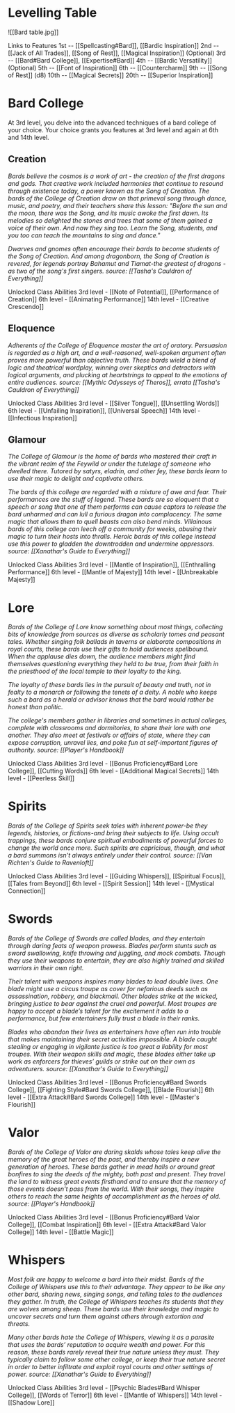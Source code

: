 # Levelling Table

![[Bard table.jpg]]

Links to Features
1st	-- [[Spellcasting#Bard]], [[Bardic Inspiration]]
2nd	-- [[Jack of All Trades]], [[Song of Rest]], [[Magical Inspiration]] (Optional)
3rd --	[[Bard#Bard College]], [[Expertise#Bard]]
4th	-- [[Bardic Versatility]] (Optional)
5th	-- [[Font of Inspiration]]
6th	-- [[Countercharm]]
9th	-- [[Song of Rest]] (d8)
10th --	[[Magical Secrets]]
20th -- [[Superior Inspiration]]

# Bard College
At 3rd level, you delve into the advanced techniques of a bard college of your choice. Your choice grants you features at 3rd level and again at 6th and 14th level.

## Creation
*Bards believe the cosmos is a work of art - the creation of the first dragons and gods. That creative work included harmonies that continue to resound through existence today, a power known as the Song of Creation. The bards of the College of Creation draw on that primeval song through dance, music, and poetry, and their teachers share this lesson: "Before the sun and the moon, there was the Song, and its music awoke the first dawn. Its melodies so delighted the stones and trees that some of them gained a voice of their own. And now they sing too. Learn the Song, students, and you too can teach the mountains to sing and dance."*

*Dwarves and gnomes often encourage their bards to become students of the Song of Creation. And among dragonborn, the Song of Creation is revered, for legends portray Bahamut and Tiamat-the greatest of dragons -as two of the song's first singers.*
*source: [[Tasha's Cauldron of Everything]]*

Unlocked Class Abilities
3rd level - [[Note of Potential]], [[Performance of Creation]]
6th level - [[Animating Performance]]
14th level - [[Creative Crescendo]]


## Eloquence
*Adherents of the College of Eloquence master the art of oratory. Persuasion is regarded as a high art, and a well-reasoned, well-spoken argument often proves more powerful than objective truth. These bards wield a blend of logic and theatrical wordplay, winning over skeptics and detractors with logical arguments, and plucking at heartstrings to appeal to the emotions of entire audiences.*
*source: [[Mythic Odysseys of Theros]], errata [[Tasha's Cauldron of Everything]]*

Unlocked Class Abilities
3rd level - [[Silver Tongue]], [[Unsettling Words]]
6th level - [[Unfailing Inspiration]], [[Universal Speech]]
14th level - [[Infectious Inspiration]]

## Glamour
*The College of Glamour is the home of bards who mastered their craft in the vibrant realm of the Feywild or under the tutelage of someone who dwelled there. Tutored by satyrs, eladrin, and other fey, these bards learn to use their magic to delight and captivate others.*

*The bards of this college are regarded with a mixture of awe and fear. Their performances are the stuff of legend. These bards are so eloquent that a speech or song that one of them performs can cause captors to release the bard unharmed and can lull a furious dragon into complacency. The same magic that allows them to quell beasts can also bend minds. Villainous bards of this college can leech off a community for weeks, abusing their magic to turn their hosts into thralls. Heroic bards of this college instead use this power to gladden the downtrodden and undermine oppressors.*
*source: [[Xanathar's Guide to Everything]]*

Unlocked Class Abilities
3rd level - [[Mantle of Inspiration]], [[Enthralling Performance]]
6th level - [[Mantle of Majesty]]
14th level - [[Unbreakable Majesty]]

# Lore
*Bards of the College of Lore know something about most things, collecting bits of knowledge from sources as diverse as scholarly tomes and peasant tales. Whether singing folk ballads in taverns or elaborate compositions in royal courts, these bards use their gifts to hold audiences spellbound. When the applause dies down, the audience members might find themselves questioning everything they held to be true, from their faith in the priesthood of the local temple to their loyalty to the king.*

*The loyalty of these bards lies in the pursuit of beauty and truth, not in fealty to a monarch or following the tenets of a deity. A noble who keeps such a bard as a herald or advisor knows that the bard would rather be honest than politic.*

*The college's members gather in libraries and sometimes in actual colleges, complete with classrooms and dormitories, to share their lore with one another. They also meet at festivals or affairs of state, where they can expose corruption, unravel lies, and poke fun at self-important figures of authority.*
*source: [[Player's Handbook]]*

Unlocked Class Abilities
3rd level - [[Bonus Proficiency#Bard Lore College]], [[Cutting Words]]
6th level - [[Additional Magical Secrets]]
14th level - [[Peerless Skill]]

# Spirits
*Bards of the College of Spirits seek tales with inherent power-be they legends, histories, or fictions-and bring their subjects to life. Using occult trappings, these bards conjure spiritual embodiments of powerful forces to change the world once more. Such spirits are capricious, though, and what a bard summons isn't always entirely under their control.*
*source: [[Van Richten's Guide to Ravenloft]]*

Unlocked Class Abilities
3rd level - [[Guiding Whispers]], [[Spiritual Focus]], [[Tales from Beyond]]
6th level - [[Spirit Session]]
14th level - [[Mystical Connection]]

# Swords
*Bards of the College of Swords are called blades, and they entertain through daring feats of weapon prowess. Blades perform stunts such as sword swallowing, knife throwing and juggling, and mock combats. Though they use their weapons to entertain, they are also highly trained and skilled warriors in their own right.*

*Their talent with weapons inspires many blades to lead double lives. One blade might use a circus troupe as cover for nefarious deeds such as assassination, robbery, and blackmail. Other blades strike at the wicked, bringing justice to bear against the cruel and powerful. Most troupes are happy to accept a blade’s talent for the excitement it adds to a performance, but few entertainers fully trust a blade in their ranks.*

*Blades who abandon their lives as entertainers have often run into trouble that makes maintaining their secret activities impossible. A blade caught stealing or engaging in vigilante justice is too great a liability for most troupes. With their weapon skills and magic, these blades either take up work as enforcers for thieves’ guilds or strike out on their own as adventurers.*
*source: [[Xanathar's Guide to Everything]]*

Unlocked Class Abilities
3rd level - [[Bonus Proficiency#Bard Swords College]], [[Fighting Style#Bard Swords College]], [[Blade Flourish]]
6th level - [[Extra Attack#Bard Swords College]]
14th level - [[Master's Flourish]]

# Valor
*Bards of the College of Valor are daring skalds whose tales keep alive the memory of the great heroes of the past, and thereby inspire a new generation of heroes. These bards gather in mead halls or around great bonfires to sing the deeds of the mighty, both past and present. They travel the land to witness great events firsthand and to ensure that the memory of those events doesn't pass from the world. With their songs, they inspire others to reach the same heights of accomplishment as the heroes of old.*
*source: [[Player's Handbook]]*

Unlocked Class Abilities
3rd level - [[Bonus Proficiency#Bard Valor College]], [[Combat Inspiration]]
6th level - [[Extra Attack#Bard Valor College]]
14th level - [[Battle Magic]]

# Whispers
*Most folk are happy to welcome a bard into their midst. Bards of the College of Whispers use this to their advantage. They appear to be like any other bard, sharing news, singing songs, and telling tales to the audiences they gather. In truth, the College of Whispers teaches its students that they are wolves among sheep. These bards use their knowledge and magic to uncover secrets and turn them against others through extortion and threats.*

*Many other bards hate the College of Whispers, viewing it as a parasite that uses the bards’ reputation to acquire wealth and power. For this reason, these bards rarely reveal their true nature unless they must. They typically claim to follow some other college, or keep their true nature secret in order to better infiltrate and exploit royal courts and other settings of power.*
*source: [[Xanathar's Guide to Everything]]*

Unlocked Class Abilities
3rd level - [[Psychic Blades#Bard Whisper College]], [[Words of Terror]]
6th level - [[Mantle of Whispers]]
14th level - [[Shadow Lore]]